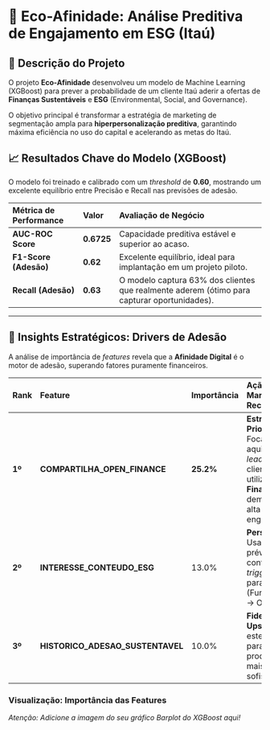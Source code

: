 # 🌿 Eco-Afinidade: Análise Preditiva de Engajamento em ESG (Itaú)

## 🎯 Descrição do Projeto

O projeto **Eco-Afinidade** desenvolveu um modelo de Machine Learning (XGBoost) para prever a probabilidade de um cliente Itaú aderir a ofertas de **Finanças Sustentáveis** e **ESG** (Environmental, Social, and Governance).

O objetivo principal é transformar a estratégia de marketing de segmentação ampla para **hiperpersonalização preditiva**, garantindo máxima eficiência no uso do capital e acelerando as metas do Itaú.

## 📈 Resultados Chave do Modelo (XGBoost)

O modelo foi treinado e calibrado com um *threshold* de **0.60**, mostrando um excelente equilíbrio entre Precisão e Recall nas previsões de adesão.

| Métrica de Performance | Valor | Avaliação de Negócio |
| :--- | :--- | :--- |
| **AUC-ROC Score** | **0.6725** | Capacidade preditiva estável e superior ao acaso. |
| **F1-Score (Adesão)** | **0.62** | Excelente equilíbrio, ideal para implantação em um projeto piloto. |
| **Recall (Adesão)** | **0.63** | O modelo captura 63% dos clientes que realmente aderem (ótimo para capturar oportunidades). |

---

## 🌟 Insights Estratégicos: Drivers de Adesão

A análise de importância de *features* revela que a **Afinidade Digital** é o motor de adesão, superando fatores puramente financeiros.

| Rank | Feature | Importância | Ação de Marketing Recomendada |
| :--- | :--- | :--- | :--- |
| **1º** | **COMPARTILHA_OPEN_FINANCE** | **25.2%** | **Estratégia Prioritária:** Focar a aquisição de *leads* ESG em clientes que utilizam o **Open Finance**, pois demonstram alta confiança e engajamento. |
| **2º** | **INTERESSE_CONTEUDO_ESG** | 13.0% | **Personalização:** Usar o consumo prévio de conteúdo como *trigger* imediato para a oferta (Funil: Conteúdo $\rightarrow$ Oferta). |
| **3º** | **HISTORICO_ADESAO_SUSTENTAVEL** | 10.0% | **Fidelidade e Upsell:** Priorizar estes clientes para ofertas de produtos ESG mais sofisticados. |

### Visualização: Importância das Features

*Atenção: Adicione a imagem do seu gráfico Barplot do XGBoost aqui!*

```markdown
